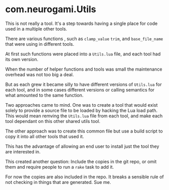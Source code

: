 # com.neurogami.Utils

This is not really a tool.  It's a step towards having a single place for code used in a multiple other tools.

There are various functions , such as `clamp_value`  `trim`, and `base_file_name` that were using in different tools.

At first such functions were placed into a `Utils.lua` file, and each tool had its own version.

When the number of helper functions and tools was small the maintenance overhead was not too big a deal.

But as each grew it became silly to have different versions of `Utils.lua` for each tool, and in some cases different versions or calling semantics for what amounted to the same function.

Two approaches came to mind.  One was to create a tool that would exist solely to provide a source file to be loaded by hacking the Lua load path.  This would mean remving the `Utils.lua` file from each tool, and make each tool dependant on this other shared utils tool.

The other approach was to create this common file but use a build script to copy it into all other tools that used it.

This has the advantage of allowing an end user to install just the tool they are interested in.  

This created another question: Include the copies in the git repo, or omit them and require people to run a `rake` task to add it.

For now the copies are also included in the repo.  It breaks a sensible rule of not checking in things that are generated. Sue me.


